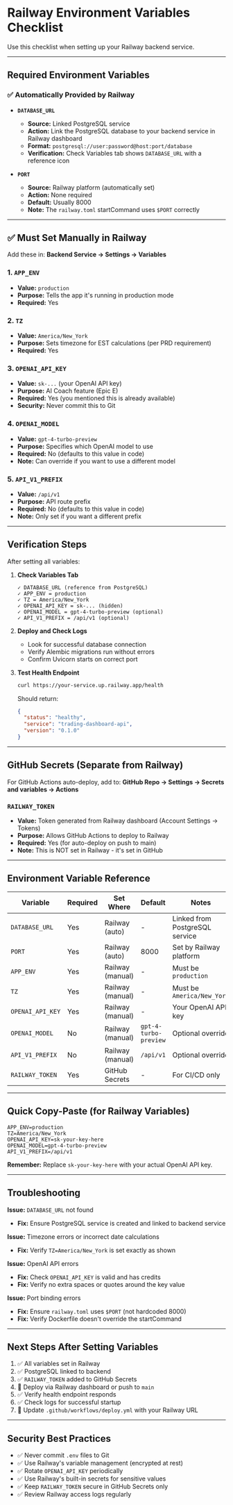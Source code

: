# Railway Environment Variables Checklist

Use this checklist when setting up your Railway backend service.

---

## Required Environment Variables

### ✅ Automatically Provided by Railway

- **`DATABASE_URL`**  
  - **Source:** Linked PostgreSQL service  
  - **Action:** Link the PostgreSQL database to your backend service in Railway dashboard  
  - **Format:** `postgresql://user:password@host:port/database`  
  - **Verification:** Check Variables tab shows `DATABASE_URL` with a reference icon

- **`PORT`**  
  - **Source:** Railway platform (automatically set)  
  - **Action:** None required  
  - **Default:** Usually 8000  
  - **Note:** The `railway.toml` startCommand uses `$PORT` correctly

---

## ✅ Must Set Manually in Railway

Add these in: **Backend Service → Settings → Variables**

### 1. `APP_ENV`
- **Value:** `production`
- **Purpose:** Tells the app it's running in production mode
- **Required:** Yes

### 2. `TZ`
- **Value:** `America/New_York`
- **Purpose:** Sets timezone for EST calculations (per PRD requirement)
- **Required:** Yes

### 3. `OPENAI_API_KEY`
- **Value:** `sk-...` (your OpenAI API key)
- **Purpose:** AI Coach feature (Epic E)
- **Required:** Yes (you mentioned this is already available)
- **Security:** Never commit this to Git

### 4. `OPENAI_MODEL`
- **Value:** `gpt-4-turbo-preview`
- **Purpose:** Specifies which OpenAI model to use
- **Required:** No (defaults to this value in code)
- **Note:** Can override if you want to use a different model

### 5. `API_V1_PREFIX`
- **Value:** `/api/v1`
- **Purpose:** API route prefix
- **Required:** No (defaults to this value in code)
- **Note:** Only set if you want a different prefix

---

## Verification Steps

After setting all variables:

1. **Check Variables Tab**
   ```
   ✓ DATABASE_URL (reference from PostgreSQL)
   ✓ APP_ENV = production
   ✓ TZ = America/New_York
   ✓ OPENAI_API_KEY = sk-... (hidden)
   ✓ OPENAI_MODEL = gpt-4-turbo-preview (optional)
   ✓ API_V1_PREFIX = /api/v1 (optional)
   ```

2. **Deploy and Check Logs**
   - Look for successful database connection
   - Verify Alembic migrations run without errors
   - Confirm Uvicorn starts on correct port

3. **Test Health Endpoint**
   ```bash
   curl https://your-service.up.railway.app/health
   ```
   Should return:
   ```json
   {
     "status": "healthy",
     "service": "trading-dashboard-api",
     "version": "0.1.0"
   }
   ```

---

## GitHub Secrets (Separate from Railway)

For GitHub Actions auto-deploy, add to: **GitHub Repo → Settings → Secrets and variables → Actions**

### `RAILWAY_TOKEN`
- **Value:** Token generated from Railway dashboard (Account Settings → Tokens)
- **Purpose:** Allows GitHub Actions to deploy to Railway
- **Required:** Yes (for auto-deploy on push to main)
- **Note:** This is NOT set in Railway - it's set in GitHub

---

## Environment Variable Reference

| Variable | Required | Set Where | Default | Notes |
|----------|----------|-----------|---------|-------|
| `DATABASE_URL` | Yes | Railway (auto) | - | Linked from PostgreSQL service |
| `PORT` | Yes | Railway (auto) | 8000 | Set by Railway platform |
| `APP_ENV` | Yes | Railway (manual) | - | Must be `production` |
| `TZ` | Yes | Railway (manual) | - | Must be `America/New_York` |
| `OPENAI_API_KEY` | Yes | Railway (manual) | - | Your OpenAI API key |
| `OPENAI_MODEL` | No | Railway (manual) | `gpt-4-turbo-preview` | Optional override |
| `API_V1_PREFIX` | No | Railway (manual) | `/api/v1` | Optional override |
| `RAILWAY_TOKEN` | Yes | GitHub Secrets | - | For CI/CD only |

---

## Quick Copy-Paste (for Railway Variables)

```
APP_ENV=production
TZ=America/New_York
OPENAI_API_KEY=sk-your-key-here
OPENAI_MODEL=gpt-4-turbo-preview
API_V1_PREFIX=/api/v1
```

**Remember:** Replace `sk-your-key-here` with your actual OpenAI API key.

---

## Troubleshooting

**Issue:** `DATABASE_URL` not found
- **Fix:** Ensure PostgreSQL service is created and linked to backend service

**Issue:** Timezone errors or incorrect date calculations
- **Fix:** Verify `TZ=America/New_York` is set exactly as shown

**Issue:** OpenAI API errors
- **Fix:** Check `OPENAI_API_KEY` is valid and has credits
- **Fix:** Verify no extra spaces or quotes around the key value

**Issue:** Port binding errors
- **Fix:** Ensure `railway.toml` uses `$PORT` (not hardcoded 8000)
- **Fix:** Verify Dockerfile doesn't override the startCommand

---

## Next Steps After Setting Variables

1. ✅ All variables set in Railway
2. ✅ PostgreSQL linked to backend
3. ✅ `RAILWAY_TOKEN` added to GitHub Secrets
4. 🚀 Deploy via Railway dashboard or push to `main`
5. ✅ Verify health endpoint responds
6. ✅ Check logs for successful startup
7. 📝 Update `.github/workflows/deploy.yml` with your Railway URL

---

## Security Best Practices

- ✅ Never commit `.env` files to Git
- ✅ Use Railway's variable management (encrypted at rest)
- ✅ Rotate `OPENAI_API_KEY` periodically
- ✅ Use Railway's built-in secrets for sensitive values
- ✅ Keep `RAILWAY_TOKEN` secure in GitHub Secrets only
- ✅ Review Railway access logs regularly
